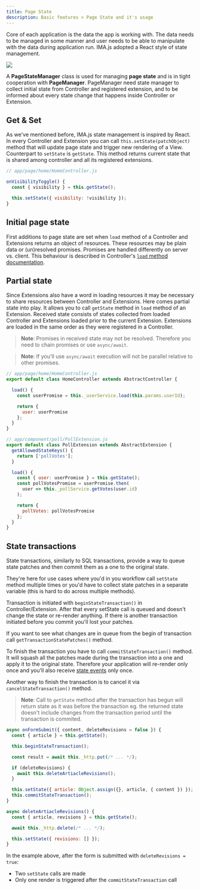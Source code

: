 ```yaml
---
title: Page State
description: Basic features > Page State and it's usage
---
```


Core of each application is the data the app is working with. The data needs to be managed in some manner and user needs to be able to manipulate with the data during application run. IMA.js adopted a React style of state management.

<div class="image is-padded-with-shadow">
  <img src="{{ '/img/docs/diagram-page-state.png?v=' | append: site.github.build_revision | relative_url }}" />
</div>

A **PageStateManager** class is used for managing **page state** and is in tight cooperation with **PageManager**.
PageManager need state manager to collect initial state from Controller and registered extension, and to be informed about every state change that happens inside Controller or Extension.

## Get & Set

As we've mentioned before, IMA.js state management is inspired by React. In every Controller and Extension you can call `this.setState(patchObject)` method that will update page state and trigger new rendering of a View. Counterpart to `setState` is `getState`. This method returns current state that is shared among controller and all its registered extensions.

```javascript
// app/page/home/HomeController.js

onVisibilityToggle() {
  const { visibility } = this.getState();

  this.setState({ visibility: !visibility });
}
```

## Initial page state
First additions to page state are set when `load` method of a Controller and Extensions returns an object of resources. These resources may be plain data or (un)resolved promises. Promises are handled differently on server vs. client. This behaviour is described in Controller's [`load` method documentation](/docs/controller-lifecycle#load-serverclient).

## Partial state
Since Extensions also have a word in loading resources it may be necessary to share resources between Controller and Extensions. Here comes partial state into play. It allows you to call `getState` method in `load` method of an Extension. Received state consists of states collected from loaded Controller and Extensions loaded prior to the current Extension. Extensions are loaded in the same order as they were registered in a Controller.

> **Note**: Promises in received state may not be resolved. Therefore you need to chain promises or use `async/await`.

> **Note**: If you'll use `async/await` execution will not be parallel relative to other promises.

```javascript
// app/page/home/HomeController.js
export default class HomeController extends AbstractController {

  load() {
    const userPromise = this._userService.load(this.params.userId);

    return {
      user: userPromise
    };
  }
}
```

```javascript
// app/component/poll/PollExtension.js
export default class PollExtension extends AbstractExtension {
  getAllowedStateKeys() {
    return ['pollVotes'];
  }

  load() {
    const { user: userPromise } = this.getState();
    const pollVotesPromise = userPromise.then(
      user => this._pollService.getVotes(user.id)
    );

    return {
      pollVotes: pollVotesPromise
    };
  }
}
```

## State transactions

State transactions, similarly to SQL transactions, provide a way to queue state patches and then commit them as a one to the original state.

They're here for use cases where you'd in you workflow call `setState` method multiple times or you'd have to collect state patches in a separate variable (this is hard to do across multiple methods).

Transaction is initiated with `beginStateTransaction()` in Controller/Extension. After that
every setState call is queued and doesn't change the state or re-render anything. If there
is another transaction initiated before you commit you'll lost your patches.

If you want to see what changes are in queue from the begin of transaction call `getTransactionStatePatches()` method.

To finish the transaction you have to call `commitStateTransaction()` method. It will squash
all the patches made during the transaction into a one and apply it to the original state.
Therefore your application will re-render only once and you'll also receive [state events](/docs/events#stateeventsbefore_change_state) only once.

Another way to finish the transaction is to cancel it via `cancelStateTransaction()` method.

> **Note**: Call to `getState` method after the transaction has begun will return state as it was before the transaction eg. the returned state doesn't include changes from the transaction period until the transaction is commited.

```javascript
async onFormSubmit({ content, deleteRevisions = false }) {
  const { article } = this.getState();

  this.beginStateTransaction();

  const result = await this._http.put(/* ... */);

  if (deleteRevisions) {
    await this.deleteArtiacleRevisions();
  }

  this.setState({ article: Object.assign({}, article, { content }) });
  this.commitStateTransaction();
}

async deleteArtiacleRevisions() {
  const { article, revisions } = this.getState();

  await this._http.delete(/* ... */);

  this.setState({ revisions: [] });
}
```

In the example above, after the form is submitted with `deleteRevisions = true`:
 - Two `setState` calls are made
 - Only one render is triggered after the `commitStateTransaction` call
